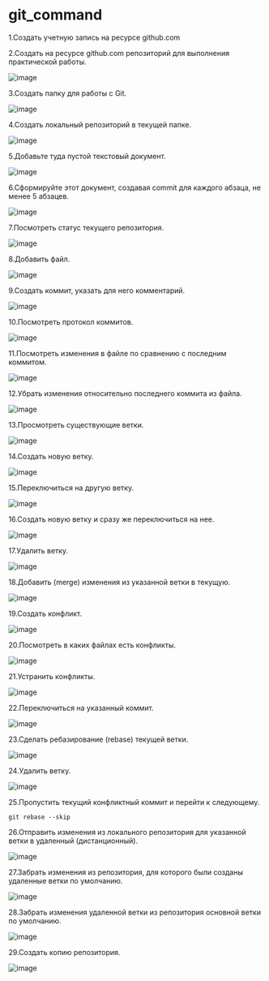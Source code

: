 # git_command

1.Создать учетную запись на ресурсе github.com

2.Создать на ресурсе github.com репозиторий для выполнения практической работы.

 ![image](https://github.com/Wasdsss/git_command/assets/153349101/39a0be55-72d5-4181-907a-a143f19c2042)

3.Создать папку для работы с Git.

 ![image](https://github.com/Wasdsss/git_command/assets/153349101/8a2ebecb-ce18-4bd3-b5fd-fd325d873f24)

4.Создать локальный репозиторий в текущей папке.
 
 ![image](https://github.com/Wasdsss/git_command/assets/153349101/aea5fb74-9368-4138-8be0-c638b66b2790)

5.Добавьте туда пустой текстовый документ.

 ![image](https://github.com/Wasdsss/git_command/assets/153349101/20545839-e549-4e4f-badf-10942be3c0b3)
 
6.Сформируйте этот документ, создавая commit для каждого абзаца, не менее 5 абзацев. 

 ![image](https://github.com/Wasdsss/git_command/assets/153349101/48a5b594-3d5e-4e4a-a851-c708eb6af4b3)

7.Посмотреть статус текущего репозитория. 

 ![image](https://github.com/Wasdsss/git_command/assets/153349101/7b65a92a-6b96-40f7-bb7d-79f8f06243b6)

8.Добавить файл. 

 ![image](https://github.com/Wasdsss/git_command/assets/153349101/b8cd821a-84ab-4187-8c99-5cadc12d7922)

9.Создать коммит, указать для него комментарий. 

 ![image](https://github.com/Wasdsss/git_command/assets/153349101/98626035-dfd3-4216-82f2-26b340236156)

10.Посмотреть протокол коммитов. 

 ![image](https://github.com/Wasdsss/git_command/assets/153349101/3e6edf58-4556-4982-af5e-e7cc81b68c98)
 
11.Посмотреть изменения в файле по сравнению с последним коммитом. 

 ![image](https://github.com/Wasdsss/git_command/assets/153349101/942fc4fd-0446-4bc3-94ff-807ad156916a)

12.Убрать изменения относительно последнего коммита из файла. 

 ![image](https://github.com/Wasdsss/git_command/assets/153349101/010384c0-7a98-485f-b14f-b558ea6d738a)

13.Просмотреть существующие ветки. 

 ![image](https://github.com/Wasdsss/git_command/assets/153349101/5d0189b4-7eb8-4d0e-9c30-abe3d255b59d)

14.Создать новую ветку. 

 ![image](https://github.com/Wasdsss/git_command/assets/153349101/f0a8449a-3e99-4424-a425-ee68af0fb39d)

15.Переключиться на другую ветку. 

 ![image](https://github.com/Wasdsss/git_command/assets/153349101/d6913855-2567-49ec-98ee-1daa04033eea)

16.Создать новую ветку и сразу же переключиться на нее.

 ![image](https://github.com/Wasdsss/git_command/assets/153349101/934e16ff-e089-49b5-b7f2-3fc2115c8f8b)

17.Удалить ветку.

 ![image](https://github.com/Wasdsss/git_command/assets/153349101/5ad5e1a3-2009-4768-a1e9-4999deaa1de7)

18.Добавить (merge) изменения из указанной ветки в текущую.

 ![image](https://github.com/Wasdsss/git_command/assets/153349101/4ba9aada-f212-4754-beda-19e9bf87f867)

19.Создать конфликт.

 ![image](https://github.com/Wasdsss/git_command/assets/153349101/3a789c52-b433-477c-92c2-688a5670cc10)

20.Посмотреть в каких файлах есть конфликты.

 ![image](https://github.com/Wasdsss/git_command/assets/153349101/01594be9-9d0e-45ea-8c48-0778f5d11e0e)

21.Устранить конфликты.

 ![image](https://github.com/Wasdsss/git_command/assets/153349101/c06d84de-bc3d-4e3f-af49-70b398f060d9)

22.Переключиться на указанный коммит.

 ![image](https://github.com/Wasdsss/git_command/assets/153349101/30b1a400-b470-4f7d-b452-b1c1389dd48d)

23.Сделать ребазирование (rebase) текущей ветки.

 ![image](https://github.com/Wasdsss/git_command/assets/153349101/2bec383f-9d30-49a7-acaf-6aefd3d93f8a)

24.Удалить ветку.

 ![image](https://github.com/Wasdsss/git_command/assets/153349101/62c5e75d-36c7-4037-8be9-56bcb24d438b)

25.Пропустить текущий конфликтный коммит и перейти к следующему.

`git rebase --skip`

26.Отправить изменения из локального репозитория для указанной ветки в удаленный (дистанционный). 

 ![image](https://github.com/Wasdsss/git_command/assets/153349101/e3cbf0a3-d460-4ff8-a409-a252733e2bf9)

27.Забрать изменения из репозитория, для которого были созданы удаленные ветки по умолчанию. 

 ![image](https://github.com/Wasdsss/git_command/assets/153349101/2798b526-a058-450b-9896-ac66bb43389d)

28.Забрать изменения удаленной ветки из репозитория основной ветки по умолчанию. 

 ![image](https://github.com/Wasdsss/git_command/assets/153349101/f98faabe-6ddd-4b9d-8aa7-58fd46396ad8)

29.Создать копию репозитория.
 
 ![image](https://github.com/Wasdsss/git_command/assets/153349101/6ea79a4a-a088-4678-a816-5edb50e19995)

 
